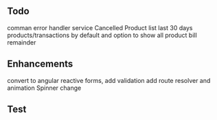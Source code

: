 ## Todo
 comman error handler service
 Cancelled Product list
 last 30 days products/transactions by default and option to show all product
 bill remainder

## Enhancements
 convert to angular reactive forms, add validation
 add route resolver and animation
 Spinner change

 ## Test
 